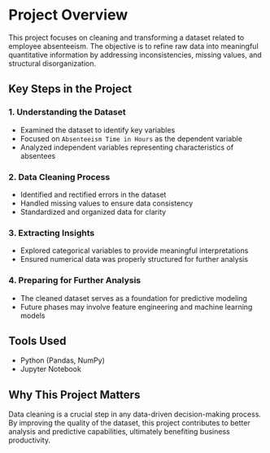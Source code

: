 # Project Overview

This project focuses on cleaning and transforming a dataset related to employee absenteeism. The objective is to refine raw data into meaningful quantitative information by addressing inconsistencies, missing values, and structural disorganization.

## Key Steps in the Project

### 1. Understanding the Dataset 
- Examined the dataset to identify key variables
- Focused on `Absenteeism Time in Hours` as the dependent variable 
- Analyzed independent variables representing characteristics of absentees

### 2. Data Cleaning Process
- Identified and rectified errors in the dataset
- Handled missing values to ensure data consistency
- Standardized and organized data for clarity

### 3. Extracting Insights
- Explored categorical variables to provide meaningful interpretations
- Ensured numerical data was properly structured for further analysis

### 4. Preparing for Further Analysis
- The cleaned dataset serves as a foundation for predictive modeling
- Future phases may involve feature engineering and machine learning models

## Tools Used
- Python (Pandas, NumPy)
- Jupyter Notebook

## Why This Project Matters

Data cleaning is a crucial step in any data-driven decision-making process. By improving the quality of the dataset, this project contributes to better analysis and predictive capabilities, ultimately benefiting business productivity.
